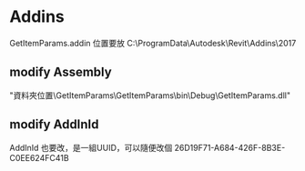 
# Addins
GetItemParams.addin 位置要放
C:\ProgramData\Autodesk\Revit\Addins\2017

## modify Assembly
<Assembly> 
	"資料夾位置\GetItemParams\GetItemParams\bin\Debug\GetItemParams.dll"
</Assembly>

## modify AddInId
AddInId 也要改，是一組UUID，可以隨便改個
<AddInId>26D19F71-A684-426F-8B3E-C0EE624FC41B</AddInId>
